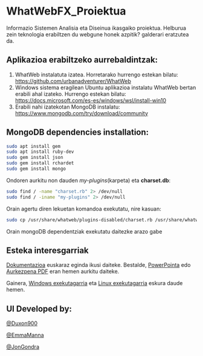 # WhatWebFX_Proiektua
Informazio Sistemen Analisia eta Diseinua ikasgaiko proiektua. Helburua zein teknologia erabiltzen du webgune honek azpitik? galderari eratzutea da.

## Aplikazioa erabiltzeko aurrebaldintzak:
1. WhatWeb instalatuta izatea. Horretarako hurrengo estekan bilatu: https://github.com/urbanadventurer/WhatWeb
2. Windows sistema eragilean Ubuntu aplikazioa instalatu WhatWeb bertan erabili ahal izateko. Hurrengo estekan bilatu: https://docs.microsoft.com/es-es/windows/wsl/install-win10
3. Erabili nahi izatekotan MongoDB instalatu: https://www.mongodb.com/try/download/community

## MongoDB dependencies installation:
```bash
sudo apt install gem
sudo apt install ruby-dev
sudo gem install json
sudo gem install rchardet
sudo gem install mongo
```

Ondoren aurkitu non dauden _my-plugins_(karpeta) eta **charset.db**:
```bash
sudo find / -name "charset.rb" 2> /dev/null
sudo find / -iname "my-plugins" 2> /dev/null
```


Orain agertu diren lekuetan komandoa exekutatu, nire kasuan:

```bash
sudo cp /usr/share/whatweb/plugins-disabled/charset.rb /usr/share/whatweb/my-plugins
```

Orain mongoDB dependentziak exekutatu daitezke arazo gabe

## Esteka interesgarriak

[Dokumentazioa](https://github.com/UPV-EHU-Bilbao/WhatWebVFX/blob/master/WhatWebFX_JonGondra_EmmaManna_JonQuintano.pdf) euskaraz eginda ikusi daiteke.
Bestalde, [PowerPointa](https://github.com/UPV-EHU-Bilbao/WhatWebVFX/blob/master/WhatWebFX.pptx) edo [Aurkezpena PDF]() eran hemen aurkitu daiteke.

Gainera, [Windows exekutagarria](https://github.com/UPV-EHU-Bilbao/WhatWebVFX/releases/tag/1.0) eta [Linux exekutagarria]() eskura daude hemen.

## UI Developed by:

[@Duxon900](https://github.com/Duxon900)

[@EmmaManna](https://github.com/EmmaManna)

[@JonGondra](https://github.com/JonGondra)
